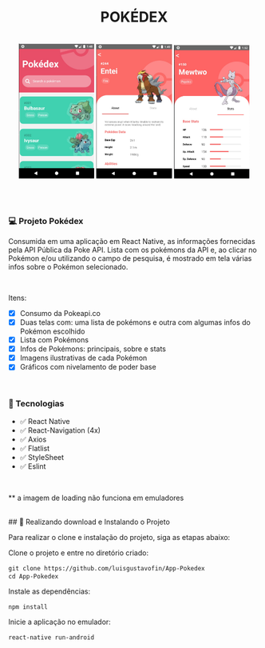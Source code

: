 <h1 align="center">POKÉDEX</h1>

<br>

<div align="center" >
  <img src="./githubImages/githubImage1.png" width="30%">
  <img src="./githubImages/githubImage2.png" width="30%">
  <img src="./githubImages/githubImage3.png" width="30%">
</div>

<br><br>

### 💻 Projeto Pokédex

Consumida em uma aplicação em React Native, as informações fornecidas pela API Pública da Poke API. Lista com os pokémons da API e, ao clicar no Pokémon e/ou utilizando o campo de pesquisa, é mostrado em tela várias infos sobre o Pokémon selecionado.

<br>

Itens:
- [x] Consumo da Pokeapi.co
- [x] Duas telas com: uma lista de pokémons e outra com algumas infos do Pokémon escolhido
- [x] Lista com Pokémons
- [x] Infos de Pokémons: principais, sobre e stats
- [x] Imagens ilustrativas de cada Pokémon
- [x] Gráficos com nivelamento de poder base

<br>

### 🧪 Tecnologias
- ✅ React Native
- ✅ React-Navigation (4x)
- ✅ Axios
- ✅ Flatlist
- ✅ StyleSheet
- ✅ Eslint

<br>

** a imagem de loading não funciona em emuladores

<br>
## 🚀 Realizando download e Instalando o Projeto

Para realizar o clone e instalação do projeto, siga as etapas abaixo:

Clone o projeto e entre no diretório criado:

```
git clone https://github.com/luisgustavofin/App-Pokedex
cd App-Pokedex
```

Instale as dependências:
```
npm install
```

Inicie a aplicação no emulador:
```
react-native run-android
```